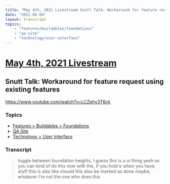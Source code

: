 ```yaml
---
title: "May 4th, 2021 Livestream Snutt Talk: Workaround for feature request using existing features"
date: "2021-05-04"
layout: transcript
topics:
    - "features/buildables/foundations"
    - "qa-site"
    - "technology/user-interface"
---
```

# [May 4th, 2021 Livestream](../2021-05-04.md)
## Snutt Talk: Workaround for feature request using existing features
https://www.youtube.com/watch?v=LCZehy3T6ck

### Topics
* [Features > Buildables > Foundations](../topics/features/buildables/foundations.md)
* [QA Site](../topics/qa-site.md)
* [Technology > User Interface](../topics/technology/user-interface.md)

### Transcript

> toggle between foundation heights, I guess this is a ui thing yeah so you can kind of do this now with the, if you hold e when you have, stuff this is also like should this also be marked as done maybe, whatever I'm not the one who does this
